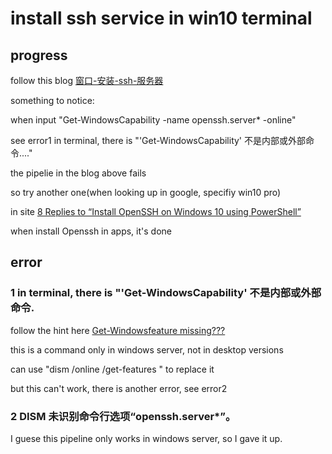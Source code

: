 # install ssh service in win10 terminal
## progress
follow this blog
[窗口-安装-ssh-服务器](https://techexpert.tips/zh-hans/windows-zh-hans/%E7%AA%97%E5%8F%A3-%E5%AE%89%E8%A3%85-ssh-%E6%9C%8D%E5%8A%A1%E5%99%A8/)

something to notice:

when input "Get-WindowsCapability -name openssh.server* -online"

see error1 in terminal, there is "'Get-WindowsCapability' 不是内部或外部命令...."

the pipelie in the blog above fails

so try another one(when looking up in google, specifiy win10 pro)

in site [8 Replies to “Install OpenSSH on Windows 10 using PowerShell”](https://jcutrer.com/windows/install-openssh-on-windows10) 

when install Openssh in apps, it's done

## error
### 1 in terminal, there is "'Get-WindowsCapability' 不是内部或外部命令.

follow the hint here [Get-Windowsfeature missing???](https://social.technet.microsoft.com/Forums/Lync/en-US/35330530-0488-4ddc-8544-6f95cec51abc/getwindowsfeature-missing?forum=win10itprogeneral)

this is a command only in windows server, not in desktop versions

can use "dism /online /get-features " to replace it

but this can't work, there is another error, see error2

### 2 DISM 未识别命令行选项“openssh.server*”。
I guese this pipeline only works in windows server, so I gave it up.



